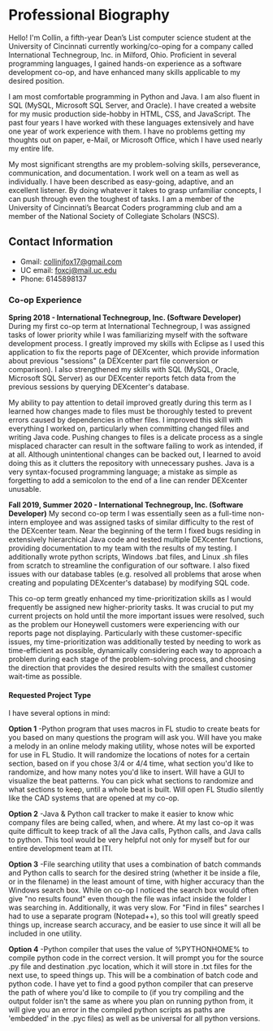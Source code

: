 # Professional Biography

Hello! I'm Collin, a fifth-year Dean’s List computer science student at the University of Cincinnati currently working/co-oping for a company called International Technegroup, Inc. in Milford, Ohio. Proficient in several programming languages, I gained hands-on experience as a software development co-op, and have enhanced many skills applicable to my desired position.

I am most comfortable programming in Python and Java. I am also fluent in SQL (MySQL, Microsoft SQL Server, and Oracle). I have created a website for my music production side-hobby in HTML, CSS, and JavaScript. The past four years I have worked with these languages extensively and have one year of work experience with them. I have no problems getting my thoughts out on paper, e-Mail, or Microsoft Office, which I have used nearly my entire life. 

My most significant strengths are my problem-solving skills, perseverance, communication, and documentation. I work well on a team as well as individually. I have been described as easy-going, adaptive, and an excellent listener. By doing whatever it takes to grasp unfamiliar concepts, I can push through even the toughest of tasks. I am a member of the University of Cincinnati’s Bearcat Coders programming club and am a member of the National Society of Collegiate Scholars (NSCS). 

## Contact Information
* Gmail: collinjfox17@gmail.com
* UC email: foxcj@mail.uc.edu
* Phone: 6145898137

### Co-op Experience

**Spring 2018 - International Technegroup, Inc. (Software Developer)**
During my first co-op term at International Technegroup, I was assigned tasks of lower priority while I was familiarizing myself with the software development process. I greatly improved my skills with Eclipse as I used this application to fix the reports page of DEXcenter, which provide information about previous "sessions" (a DEXcenter part file conversion or comparison). I also strengthened my skills with SQL (MySQL, Oracle, Microsoft SQL Server) as our DEXcenter reports fetch data from the previous sessions by querying DEXcenter's database. 

My ability to pay attention to detail improved greatly during this term as I learned how changes made to files must be thoroughly tested to prevent errors caused by dependencies in other files. I improved this skill with everything I worked on, particularly when committing changed files and writing Java code. Pushing changes to files is a delicate process as a single misplaced character can result in the software failing to work as intended, if at all. Although unintentional changes can be backed out, I learned to avoid doing this as it clutters the repository with unnecessary pushes. Java is a very syntax-focused programming language; a mistake as simple as forgetting to add a semicolon to the end of a line can render DEXcenter unusable. 

**Fall 2019, Summer 2020 - International Technegroup, Inc. (Software Developer)**
My second co-op term I was essentially seen as a full-time non-intern employee and was assigned tasks of similar difficulty to the rest of the DEXcenter team. Near the beginning of the term I fixed bugs residing in extensively hierarchical Java code and tested multiple DEXcenter functions, providing documentation to my team with the results of my testing. I additionally wrote python scripts, Windows .bat files, and Linux .sh files from scratch to streamline the configuration of our software. I also fixed issues with our database tables (e.g. resolved all problems that arose when creating and populating DEXcenter's database) by modifying SQL code.

This co-op term greatly enhanced my time-prioritization skills as I would frequently be assigned new higher-priority tasks. It was crucial to put my current projects on hold until the more important issues were resolved, such as the problem our Honeywell customers were experiencing with our reports page not displaying. Particularly with these customer-specific issues, my time-prioritization was additionally tested by needing to work as time-efficient as possible, dynamically considering each way to approach a problem during each stage of the problem-solving process, and choosing the direction that provides the desired results with the smallest customer wait-time as possible.

#### Requested Project Type
I have several options in mind:

**Option 1**
-Python program that uses macros in FL studio to create beats for you based on many questions the program will ask you. Will have you make a melody in an online melody making utility, whose notes will be exported for use in FL Studio. It will randomize the locations of notes for a certain section, based on if you chose 3/4 or 4/4 time, what section you'd like to randomize, and how many notes you'd like to insert. Will have a GUI to visualize the beat patterns. You can pick what sections to randomize and what sections to keep, until a whole beat is built. Will open FL Studio silently like the CAD systems that are opened at my co-op.

**Option 2**
-Java & Python call tracker to make it easier to know whic company files are being called, when, and where. At my last co-op it was quite difficult to keep track of all the Java calls, Python calls, and Java calls to python. This tool would be very helpful not only for myself but for our entire development team at ITI.

**Option 3**
-File searching utility that uses a combination of batch commands and Python calls to search for the desired string (whether it be inside a file, or in the filename) in the least amount of time, with higher accuracy than the Windows search box. While on co-op I noticed the search box would often give "no results found" even though the file was infact inside the folder I was searching in. Additionally, it was very slow. For "Find in files" searches I had to use a separate program (Notepad++), so this tool will greatly speed things up, increase search accuracy, and be easier to use since it will all be included in one utility. 

**Option 4** 
-Python compiler that uses the value of %PYTHONHOME% to compile python code in the correct version. It will prompt you for the source .py file and destination .pyc location, which it will store in .txt files for the next use, to speed things up. This will be a combination of batch code and python code. I have yet to find a good python compiler that can preserve the path of where you'd like to compile to (if you try compiling and the output folder isn't the same as where you plan on running python from, it will give you an error in the compiled python scripts as paths are 'embedded' in the .pyc files) as well as be universal for all python versions. 
